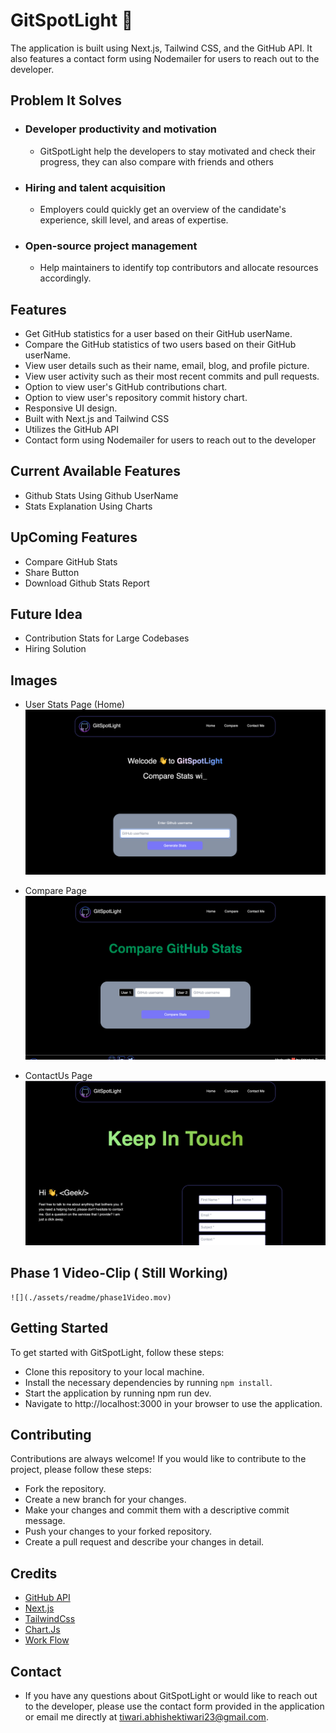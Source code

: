 # GitSpotLight 🐙

 The application is built using Next.js, Tailwind CSS, and the GitHub API. It also features a contact form using Nodemailer for users to reach out to the developer.

## Problem It Solves

- ### Developer productivity and motivation
    - GitSpotLight help the developers to stay motivated and check their progress, they can also compare with friends and others
- ### Hiring and talent acquisition
    - Employers could quickly get an overview of the candidate's experience, skill level, and areas of expertise.
- ### Open-source project management
    - Help maintainers to identify top contributors and allocate resources accordingly.


## Features

- Get GitHub statistics for a user based on their GitHub userName.
- Compare the GitHub statistics of two users based on their GitHub userName.
- View user details such as their name, email, blog, and profile picture.
- View user activity such as their most recent commits and pull requests.
- Option to view user's GitHub contributions chart.
- Option to view user's repository commit history chart.
- Responsive UI design.
- Built with Next.js and Tailwind CSS
- Utilizes the GitHub API
- Contact form using Nodemailer for users to reach out to the developer

## Current Available Features

- Github Stats Using Github UserName
- Stats Explanation Using Charts


## UpComing Features

- Compare GitHub Stats
- Share Button
- Download Github Stats Report

## Future Idea

- Contribution Stats for Large Codebases
- Hiring Solution

## Images

- User Stats Page (Home)
    ![](./assets/readme/home.png)

- Compare Page
    ![](./assets/readme/compare.png)
    
- ContactUs Page
    ![](./assets/readme/contact.png)
    
## Phase 1 Video-Clip ( Still Working)
    ![](./assets/readme/phase1Video.mov)


## Getting Started

To get started with GitSpotLight, follow these steps:

- Clone this repository to your local machine.
- Install the necessary dependencies by running `npm install`.
- Start the application by running npm run dev.
- Navigate to http://localhost:3000 in your browser to use the application.


## Contributing

Contributions are always welcome! If you would like to contribute to the project, please follow these steps:

- Fork the repository.
- Create a new branch for your changes.
- Make your changes and commit them with a descriptive commit message.
- Push your changes to your forked repository.
- Create a pull request and describe your changes in detail.


## Credits

- [GitHub API](https://docs.github.com/en/rest)
- [Next.js](https://nextjs.org/docs/getting-started)
- [TailwindCss](https://tailwindcss.com/docs/installation)
- [Chart.Js](https://www.chartjs.org/docs/latest/)
- [Work Flow](./workFlow.md)

## Contact
- If you have any questions about GitSpotLight or would like to reach out to the developer, please use the contact form provided in the application or email me directly at tiwari.abhishektiwari23@gmail.com.
